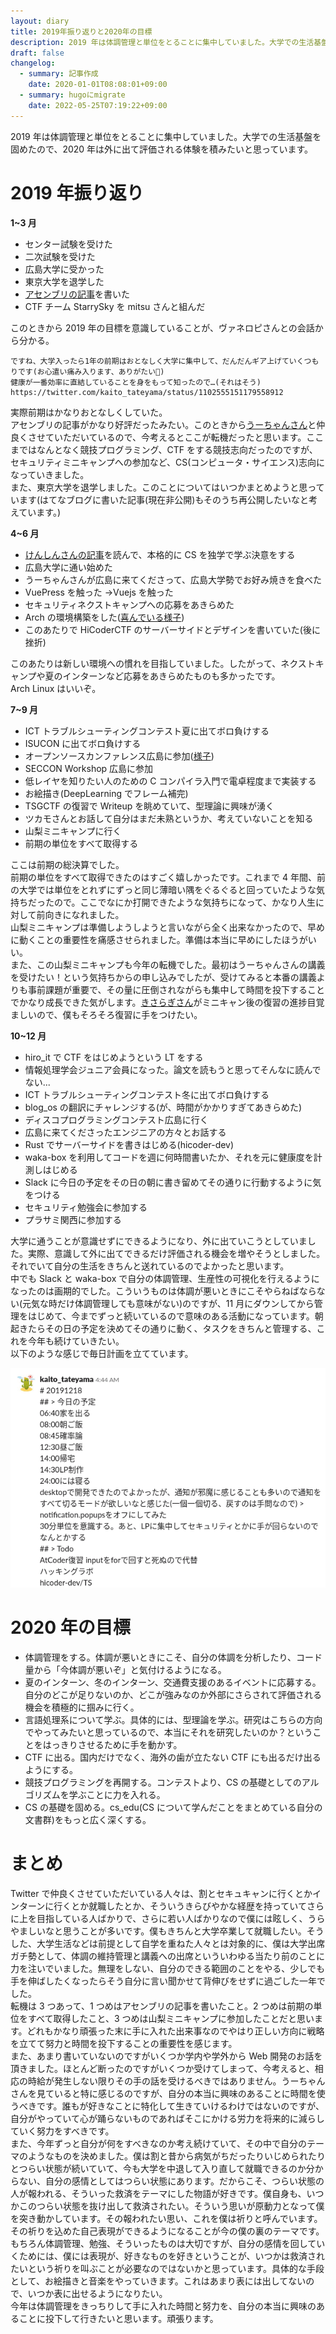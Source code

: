 ```yaml
---
layout: diary
title: 2019年振り返りと2020年の目標
description: 2019 年は体調管理と単位をとることに集中していました。大学での生活基盤を固めたので、2020 年は外に出て評価される体験を積みたいと思っています。
draft: false
changelog:
  - summary: 記事作成
    date: 2020-01-01T08:08:01+09:00
  - summary: hugoにmigrate
    date: 2022-05-25T07:19:22+09:00
---
```


2019 年は体調管理と単位をとることに集中していました。大学での生活基盤を固めたので、2020 年は外に出て評価される体験を積みたいと思っています。

# 2019 年振り返り

**1~3 月**

- センター試験を受けた
- 二次試験を受けた
- 広島大学に受かった
- 東京大学を退学した
- [アセンブリの記事](https://qiita.com/kaito_tateyama/items/89272098f4b286b64115)を書いた
- CTF チーム StarrySky を mitsu さんと組んだ

このときから 2019 年の目標を意識していることが、ヴァネロピさんとの会話から分かる。

```
ですね、大学入ったら1年の前期はおとなしく大学に集中して、だんだんギア上げていくつもりです(お心遣い痛み入ります、ありがたい🙏)
健康が一番効率に直結していることを身をもって知ったので…(それはそう)
https://twitter.com/kaito_tateyama/status/1102555151179558912
```

実際前期はかなりおとなしくしていた。  
アセンブリの記事がかなり好評だったみたい。このときから[うーちゃんさん](https://twitter.com/uchan_nos)と仲良くさせていただいているので、今考えるとここが転機だったと思います。ここまではなんとなく競技プログラミング、CTF をする競技志向だったのですが、セキュリティミニキャンプへの参加など、CS(コンピュータ・サイエンス)志向になっていきました。  
また、東京大学を退学しました。このことについてはいつかまとめようと思っています(はてなブログに書いた記事(現在非公開)もそのうち再公開したいなと考えています。)

**4~6 月**

- [けんしんさんの記事](https://blog.knshnb.com/posts/graduation-is/)を読んで、本格的に CS を独学で学ぶ決意をする
- 広島大学に通い始めた
- うーちゃんさんが広島に来てくださって、広島大学勢でお好み焼きを食べた
- VuePress を触った →Vuejs を触った
- セキュリティネクストキャンプへの応募をあきらめた
- Arch の環境構築をした([喜んでいる様子](https://twitter.com/kaito_tateyama/status/1145104807717302272))
- このあたりで HiCoderCTF のサーバーサイドとデザインを書いていた(後に挫折)

このあたりは新しい環境への慣れを目指していました。したがって、ネクストキャンプや夏のインターンなど応募をあきらめたものも多かったです。  
Arch Linux はいいぞ。

**7~9 月**

- ICT トラブルシューティングコンテスト夏に出てボロ負けする
- ISUCON に出てボロ負けする
- オープンソースカンファレンス広島に参加([様子](https://twitter.com/kaito_tateyama/status/1173209311691997190))
- SECCON Workshop 広島に参加
- 低レイヤを知りたい人のための C コンパイラ入門で電卓程度まで実装する
- お絵描き(DeepLearning でフレーム補完)
- TSGCTF の復習で Writeup を眺めていて、型理論に興味が湧く
- ツカモさんとお話して自分はまだ未熟というか、考えていないことを知る
- 山梨ミニキャンプに行く
- 前期の単位をすべて取得する

ここは前期の総決算でした。  
前期の単位をすべて取得できたのはすごく嬉しかったです。これまで 4 年間、前の大学では単位をとれずにずっと同じ薄暗い隅をぐるぐると回っていたような気持ちだったので。ここでなにか打開できたような気持ちになって、かなり人生に対して前向きになれました。  
山梨ミニキャンプは準備しようしようと言いながら全く出来なかったので、早めに動くことの重要性を痛感させられました。準備は本当に早めにしたほうがいい。  
また、この山梨ミニキャンプも今年の転機でした。最初はうーちゃんさんの講義を受けたい！という気持ちからの申し込みでしたが、受けてみると本番の講義よりも事前課題が重要で、その量に圧倒されながらも集中して時間を投下することでかなり成長できた気がします。[きさらぎさん](https://twitter.com/nabesan_C)がミニキャン後の復習の進捗目覚ましいので、僕もそろそろ復習に手をつけたい。

**10~12 月**

- hiro_it で CTF をはじめようという LT をする
- 情報処理学会ジュニア会員になった。論文を読もうと思ってそんなに読んでない...
- ICT トラブルシューティングコンテスト冬に出てボロ負けする
- blog_os の翻訳にチャレンジする(が、時間がかかりすぎてあきらめた)
- ディスコプログラミングコンテスト広島に行く
- 広島に来てくださったエンジニアの方々とお話する
- Rust でサーバーサイドを書きはじめる(hicoder-dev)
- waka-box を利用してコードを週に何時間書いたか、それを元に健康度を計測しはじめる
- Slack に今日の予定をその日の朝に書き留めてその通りに行動するように気をつける
- セキュリティ勉強会に参加する
- プラサミ関西に参加する

大学に通うことが意識せずにできるようになり、外に出ていこうとしていました。実際、意識して外に出てできるだけ評価される機会を増やそうとしました。それでいて自分の生活をきちんと送れているのでよかったと思います。  
中でも Slack と waka-box で自分の体調管理、生産性の可視化を行えるようになったのは画期的でした。こういうものは体調が悪いときにこそやらねばならない(元気な時だけ体調管理しても意味がない)のですが、11 月にダウンしてから管理をはじめて、今までずっと続いているので意味のある活動になっています。朝起きたらその日の予定を決めてその通りに動く、タスクをきちんと管理する、これを今年も続けていきたい。  
以下のような感じで毎日計画を立てています。

![](./p-1.png)

# 2020 年の目標

- 体調管理をする。体調が悪いときにこそ、自分の体調を分析したり、コード量から「今体調が悪いぞ」と気付けるようになる。
- 夏のインターン、冬のインターン、交通費支援のあるイベントに応募する。自分のどこが足りないのか、どこが強みなのか外部にさらされて評価される機会を積極的に掴みに行く。
- 言語処理系について学ぶ。具体的には、型理論を学ぶ。研究はこちらの方向でやってみたいと思っているので、本当にそれを研究したいのか？ということをはっきりさせるために手を動かす。
- CTF に出る。国内だけでなく、海外の歯が立たない CTF にも出るだけ出るようにする。
- 競技プログラミングを再開する。コンテストより、CS の基礎としてのアルゴリズムを学ぶことに力を入れる。
- CS の基礎を固める。cs_edu(CS について学んだことをまとめている自分の文書群)をもっと広く深くする。

# まとめ

Twitter で仲良くさせていただいている人々は、割とセキュキャンに行くとかインターンに行くとか就職したとか、そういうきらびやかな経歴を持っていてさらに上を目指している人ばかりで、さらに若い人ばかりなので僕には眩しく、うらやましいなと思うことが多いです。僕もきちんと大学卒業して就職したい。そうした、大学生活などは前提として自学を重ねた人々とは対象的に、僕は大学出席ガチ勢として、体調の維持管理と講義への出席といういわゆる当たり前のことに力を注いでいました。無理をしない、自分のできる範囲のことをやる、少しでも手を伸ばしたくなったらそう自分に言い聞かせて背伸びをせずに過ごした一年でした。  
転機は 3 つあって、1 つめはアセンブリの記事を書いたこと。2 つめは前期の単位をすべて取得したこと、3 つめは山梨ミニキャンプに参加したことだと思います。どれもかなり頑張った末に手に入れた出来事なのでやはり正しい方向に戦略を立てて努力と時間を投下することの重要性を感じます。  
また、あまり書いていないのですがいくつか学内や学外から Web 開発のお話を頂きました。ほとんど断ったのですがいくつか受けてしまって、今考えると、相応の時給が発生しない限りその手の話を受けるべきではありません。うーちゃんさんを見ていると特に感じるのですが、自分の本当に興味のあることに時間を使うべきです。誰もが好きなことに特化して生きていけるわけではないのですが、自分がやっていて心が踊らないものであればそこにかける労力を将来的に減らしていく努力をすべきです。  
また、今年ずっと自分が何をすべきなのか考え続けていて、その中で自分のテーマのようなものを決めました。僕は割と昔から病気がちだったりいじめられたりとつらい状態が続いていて、今も大学を中退して入り直して就職できるのか分からない、自分の感情としてはつらい状態にあります。だからこそ、つらい状態の人が報われる、そういった救済をテーマにした物語が好きです。僕自身も、いつかこのつらい状態を抜け出して救済されたい。そういう思いが原動力となって僕を突き動かしています。その報われたい思い、これを僕は祈りと呼んでいます。その祈りを込めた自己表現ができるようになることが今の僕の裏のテーマです。もちろん体調管理、勉強、そういったものは大切ですが、自分の感情を回していくためには、僕には表現が、好きなものを好きということが、いつかは救済されたいという祈りを叫ぶことが必要なのではないかと思っています。具体的な手段として、お絵描きと音楽をやっていきます。これはあまり表には出してないので、いつか表に出せるようになりたい。  
今年は体調管理をきっちりして手に入れた時間と努力を、自分の本当に興味のあることに投下して行きたいと思います。頑張ります。

